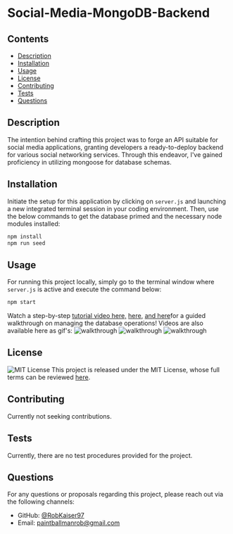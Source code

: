 # Social-Media-MongoDB-Backend

## Contents
  - [Description](#description)
  - [Installation](#installation)
  - [Usage](#usage)
  - [License](#license)
  - [Contributing](#contributing)
  - [Tests](#tests)
  - [Questions](#questions)

## Description
The intention behind crafting this project was to forge an API suitable for social media applications, granting developers a ready-to-deploy backend for various social networking services. Through this endeavor, I've gained proficiency in utilizing mongoose for database schemas.

## Installation
Initiate the setup for this application by clicking on `server.js` and launching a new integrated terminal session in your coding environment. Then, use the below commands to get the database primed and the necessary node modules installed:

```bash
npm install
npm run seed
```

## Usage
For running this project locally, simply go to the terminal window where `server.js` is active and execute the command below:

```bash
npm start
```

Watch a step-by-step [tutorial video here,](https://drive.google.com/file/d/1f3HuWq1oKf-Ie9a5q56BhjzBJPixppZQ/view) [ here,](https://drive.google.com/file/d/1q8ph6vKBm9uILRpLxsd0NWB_oAlxgd58/view) [ and here](https://drive.google.com/file/d/1pbqJsGh8gzcJGElrfX408SborBoHY6o3/view)for a guided walkthrough on managing the database operations! Videos are also available here as gif's:
![walkthrough](Untitled_%20Nov%204%2C%202023%207_05%20PM.gif)
![walkthrough](Untitled_%20Nov%204%2C%202023%206_50%20PM.gif)
![walkthrough](Untitled_%20Nov%204%2C%202023%206_40%20PM.gif)

## License
![MIT License](https://img.shields.io/badge/license-MIT-blue.svg)
This project is released under the MIT License, whose full terms can be reviewed [here](https://opensource.org/licenses/MIT).

## Contributing

Currently not seeking contributions.

## Tests

Currently, there are no test procedures provided for the project.

## Questions
For any questions or proposals regarding this project, please reach out via the following channels:
- GitHub: [@RobKaiser97](http://github.com/RobKaiser97)
- Email: paintballmanrob@gmail.com

